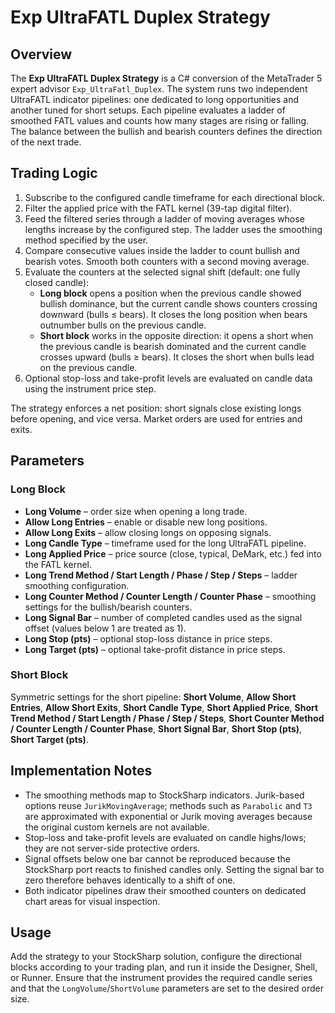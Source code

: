 # Exp UltraFATL Duplex Strategy

## Overview
The **Exp UltraFATL Duplex Strategy** is a C# conversion of the MetaTrader 5 expert advisor `Exp_UltraFatl_Duplex`. The system runs two independent UltraFATL indicator pipelines: one dedicated to long opportunities and another tuned for short setups. Each pipeline evaluates a ladder of smoothed FATL values and counts how many stages are rising or falling. The balance between the bullish and bearish counters defines the direction of the next trade.

## Trading Logic
1. Subscribe to the configured candle timeframe for each directional block.
2. Filter the applied price with the FATL kernel (39-tap digital filter).
3. Feed the filtered series through a ladder of moving averages whose lengths increase by the configured step. The ladder uses the smoothing method specified by the user.
4. Compare consecutive values inside the ladder to count bullish and bearish votes. Smooth both counters with a second moving average.
5. Evaluate the counters at the selected signal shift (default: one fully closed candle):
   - **Long block** opens a position when the previous candle showed bullish dominance, but the current candle shows counters crossing downward (bulls ≤ bears). It closes the long position when bears outnumber bulls on the previous candle.
   - **Short block** works in the opposite direction: it opens a short when the previous candle is bearish dominated and the current candle crosses upward (bulls ≥ bears). It closes the short when bulls lead on the previous candle.
6. Optional stop-loss and take-profit levels are evaluated on candle data using the instrument price step.

The strategy enforces a net position: short signals close existing longs before opening, and vice versa. Market orders are used for entries and exits.

## Parameters
### Long Block
- **Long Volume** – order size when opening a long trade.
- **Allow Long Entries** – enable or disable new long positions.
- **Allow Long Exits** – allow closing longs on opposing signals.
- **Long Candle Type** – timeframe used for the long UltraFATL pipeline.
- **Long Applied Price** – price source (close, typical, DeMark, etc.) fed into the FATL kernel.
- **Long Trend Method / Start Length / Phase / Step / Steps** – ladder smoothing configuration.
- **Long Counter Method / Counter Length / Counter Phase** – smoothing settings for the bullish/bearish counters.
- **Long Signal Bar** – number of completed candles used as the signal offset (values below 1 are treated as 1).
- **Long Stop (pts)** – optional stop-loss distance in price steps.
- **Long Target (pts)** – optional take-profit distance in price steps.

### Short Block
Symmetric settings for the short pipeline: **Short Volume**, **Allow Short Entries**, **Allow Short Exits**, **Short Candle Type**, **Short Applied Price**, **Short Trend Method / Start Length / Phase / Step / Steps**, **Short Counter Method / Counter Length / Counter Phase**, **Short Signal Bar**, **Short Stop (pts)**, **Short Target (pts)**.

## Implementation Notes
- The smoothing methods map to StockSharp indicators. Jurik-based options reuse `JurikMovingAverage`; methods such as `Parabolic` and `T3` are approximated with exponential or Jurik moving averages because the original custom kernels are not available.
- Stop-loss and take-profit levels are evaluated on candle highs/lows; they are not server-side protective orders.
- Signal offsets below one bar cannot be reproduced because the StockSharp port reacts to finished candles only. Setting the signal bar to zero therefore behaves identically to a shift of one.
- Both indicator pipelines draw their smoothed counters on dedicated chart areas for visual inspection.

## Usage
Add the strategy to your StockSharp solution, configure the directional blocks according to your trading plan, and run it inside the Designer, Shell, or Runner. Ensure that the instrument provides the required candle series and that the `LongVolume`/`ShortVolume` parameters are set to the desired order size.
